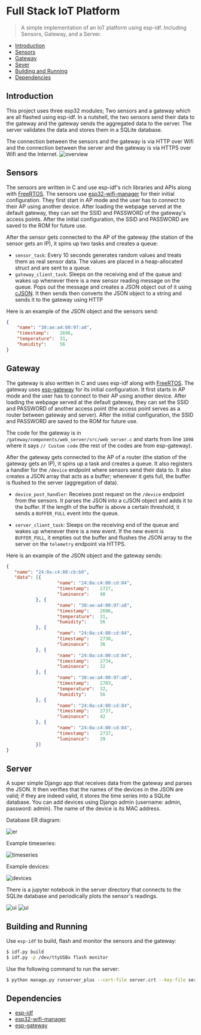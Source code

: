 # Full Stack IoT Platform
> A simple implementation of an IoT platform using esp-idf. Including Sensors, Gateway, and a Server.

* [Introduction](#Introduction)
* [Sensors](#Sensors)
* [Gateway](#Gateway)
* [Sever](#Sever)
* [Building and Running](#Building-and-Running)
* [Dependencies](#Dependencies)

## Introduction
This project uses three esp32 modules; Two sensors and a gateway which are all flashed using esp-idf.
In a nutshell, the two sensors send their data to the gateway and the gateway sends the aggregated data to the server. The server validates the data and stores them in a SQLite database.

The connection between the sensors and the gateway is via HTTP over Wifi and the connection between the server and the gateway is via HTTPS over Wifi and the Internet.
![overview](/screenshots/overview.png)

## Sensors
The sensors are written in C and use esp-idf's rich libraries and APIs along with [FreeRTOS](https://www.freertos.org/).
The sensors use [esp32-wifi-manager](https://github.com/tonyp7/esp32-wifi-manager) for their initial configuration. They first start in AP mode and the user has to connect to their AP using another device. After loading the webpage served at the default gateway, they can set the SSID and PASSWORD of the gateway's access points. After the initial configuration, the SSID and PASSWORD are saved to the ROM for future use.

After the sensor gets connected to the AP of the gateway (the station of the sensor gets an IP), it spins up two tasks and creates a queue:
- `sensor_task`: Every 10 seconds generates random values and treats them as real sensor data. The values are placed in a heap-allocated struct and are sent to a queue.
- `gateway_client_task`: Sleeps on the receiving end of the queue and wakes up whenever there is a new sensor reading message on the queue. Pops out the message and creates a JSON object out of it using [cJSON](https://github.com/DaveGamble/cJSON). It then sends then converts the JSON object to a string and sends it to the gateway using HTTP

Here is an example of the JSON object and the sensors send:
```json
{
	"name": "30:ae:a4:00:97:a8",
	"timestamp":    2696,
	"temperature":  31,
	"humidity":     56
}
```

## Gateway
The gateway is also written in C and uses esp-idf along with [FreeRTOS](https://www.freertos.org/).
The gateway uses [esp-gateway](https://github.com/espressif/esp-gateway) for its initial configuration. It first starts in AP mode and the user has to connect to their AP using another device. After loading the webpage served at the default gateway, they can set the SSID and PASSWORD of another access point (the access point serves as a router between gateway and server). After the initial configuration, the SSID and PASSWORD are saved to the ROM for future use.

The code for the gateway is in `/gateway/components/web_server/src/web_server.c` and starts from line `1898` where it says `// Custom code` (the rest of the codes are from esp-gateway).

After the gateway gets connected to the AP of a router (the station of the gateway gets an IP), it spins up a task and creates a queue. It also registers a handler for the `/device` endpoint where sensors send their data to. It also creates a JSON array that acts as a buffer; whenever it gets full, the buffer is flushed to the server (aggregation of data).

- `device_post_handler`: Receives post request on the `/device` endpoint from the sensors. It parses the JSON into a cJSON object and adds it to the buffer. If the length of the buffer is above a certain threshold, it sends a `BUFFER_FULL` event into the queue.

- `server_client_task`: Sleeps on the receiving end of the queue and wakes up whenever there is a new event. If the new event is `BUFFER_FULL`, it empties out the buffer and flushes the JSON array to the server on the `telemetry` endpoint via HTTPS.

Here is an example of the JSON object and the gateway sends:
```json
{
   "name": "24:0a:c4:80:cb:b0",
   "data": [{
                   "name": "24:0a:c4:80:cd:84",
                   "timestamp":    2727,
                   "luminance":    48
           }, {
                   "name": "30:ae:a4:00:97:a8",
                   "timestamp":    2696,
                   "temperature":  31,
                   "humidity":     56
           }, {
                   "name": "24:0a:c4:80:cd:84",
                   "timestamp":    2730,
                   "luminance":    36
           }, {
                   "name": "24:0a:c4:80:cd:84",
                   "timestamp":    2734,
                   "luminance":    32
           }, {
                   "name": "30:ae:a4:00:97:a8",
                   "timestamp":    2703,
                   "temperature":  32,
                   "humidity":     56
           }, {
                   "name": "24:0a:c4:80:cd:84",
                   "timestamp":    2737,
                   "luminance":    42
           }, {
                   "name": "24:0a:c4:80:cd:84",
                   "timestamp":    2737,
                   "luminance":    39
           }]
}
```
## Server
A super simple Django app that receives data from the gateway and parses the JSON. It then verifies that the names of the devices in the JSON are valid; if they are indeed valid, it stores the time series into a SQLite database. You can add devices using Django admin (username: admin, password: admin). The name of the device is its MAC address.

Database ER diagram:

![er](/screenshots/db-1.png)

Example timeseries:

![timeseries](/screenshots/db-2.png)

Example devices:

![devices](/screenshots/db-3.png)

There is a jupyter notebook in the server directory that connects to the SQLite database and periodically plots the sensor's readings.

![ui](/screenshots/ui-1.png)
![ui](/screenshots/ui-2.png)

## Building and Running
Use `esp-idf` to build, flash and monitor the sensors and the gateway:
```bash
$ idf.py build
$ idf.py -p /dev/ttyUSBx flash monitor
```

Use the following command to run the server:
```bash
$ python manage.py runserver_plus --cert-file server.crt --key-file server.key --keep-meta-shutdown 0.0.0.0:8000
```

## Dependencies
* [esp-idf](https://github.com/espressif/esp-idf)
* [esp32-wifi-manager](https://github.com/tonyp7/esp32-wifi-manager)
* [esp-gateway](https://github.com/espressif/esp-gateway)
